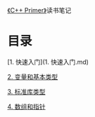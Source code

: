 [《C++ Primer》](https://book.douban.com/subject/1767741/)读书笔记

# 目录

[1. 快速入门](1. 快速入门.md)

[2. 变量和基本类型](2. 变量和基本类型.md)

[3. 标准库类型](3. 标准库类型.md)

[4. 数组和指针](4. 数组和指针.md)
